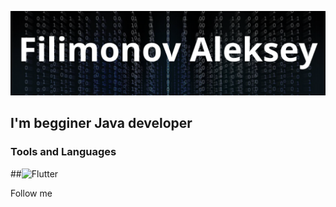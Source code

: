 ![Header](https://github.com/Filini97/Filini97/blob/main/profile/profile/assets/header.png)

## I'm begginer Java developer


### Tools and Languages
##![Flutter]()

Follow me